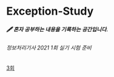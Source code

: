# Exception-Study

##### 🖋️ 혼자 공부하는 내용을 기록하는 공간입니다. 

###### 정보처리기사 2021 1회 실기 시험 준비

[3회]: https://github.com/b1ctory/Exception-Study/blob/master/%EC%A0%95%EB%B3%B4%EC%B2%98%EB%A6%AC%EA%B8%B0%EC%82%AC%202020%20%EA%B8%B0%EC%B6%9C%EB%AC%B8%EC%A0%9C/2020-3%ED%9A%8C.md

[3회]



